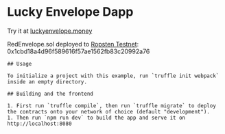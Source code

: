 # Lucky Envelope Dapp

Try it at [luckyenvelope.money](https://luckyenvelope.money)

RedEnvelope.sol deployed to [Ropsten Testnet](https://ropsten.etherscan.io/address/0x1cbd18a4d96f589616f57ae1562fb83c20992a76): 0x1cbd18a4d96f589616f57ae1562fb83c20992a76

```
## Usage

To initialize a project with this example, run `truffle init webpack` inside an empty directory.

## Building and the frontend

1. First run `truffle compile`, then run `truffle migrate` to deploy the contracts onto your network of choice (default "development").
1. Then run `npm run dev` to build the app and serve it on http://localhost:8080



